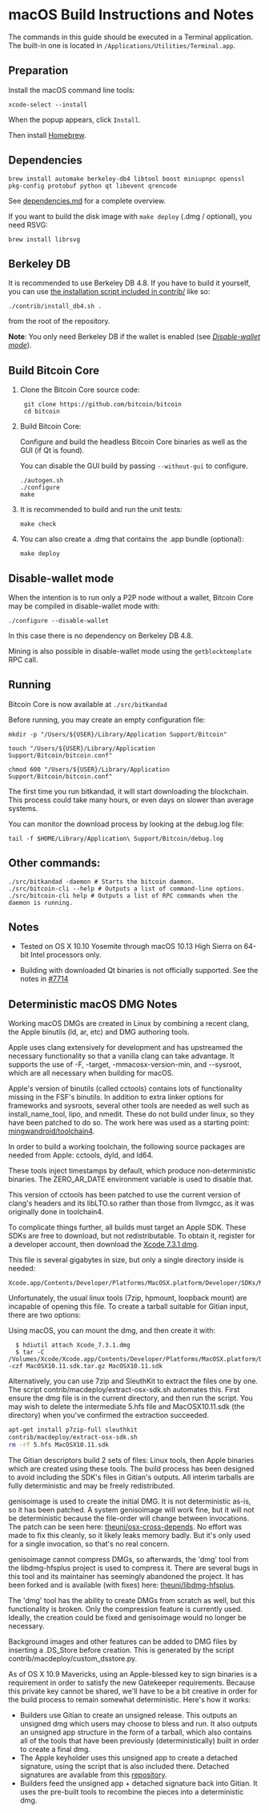 macOS Build Instructions and Notes
====================================
The commands in this guide should be executed in a Terminal application.
The built-in one is located in `/Applications/Utilities/Terminal.app`.

Preparation
-----------
Install the macOS command line tools:

`xcode-select --install`

When the popup appears, click `Install`.

Then install [Homebrew](https://brew.sh).

Dependencies
----------------------

    brew install automake berkeley-db4 libtool boost miniupnpc openssl pkg-config protobuf python qt libevent qrencode

See [dependencies.md](dependencies.md) for a complete overview.

If you want to build the disk image with `make deploy` (.dmg / optional), you need RSVG:

    brew install librsvg

Berkeley DB
-----------
It is recommended to use Berkeley DB 4.8. If you have to build it yourself,
you can use [the installation script included in contrib/](/contrib/install_db4.sh)
like so:

```shell
./contrib/install_db4.sh .
```

from the root of the repository.

**Note**: You only need Berkeley DB if the wallet is enabled (see [*Disable-wallet mode*](/doc/build-osx.md#disable-wallet-mode)).

Build Bitcoin Core
------------------------

1. Clone the Bitcoin Core source code:

        git clone https://github.com/bitcoin/bitcoin
        cd bitcoin

2.  Build Bitcoin Core:

    Configure and build the headless Bitcoin Core binaries as well as the GUI (if Qt is found).

    You can disable the GUI build by passing `--without-gui` to configure.

        ./autogen.sh
        ./configure
        make

3.  It is recommended to build and run the unit tests:

        make check

4.  You can also create a .dmg that contains the .app bundle (optional):

        make deploy

Disable-wallet mode
--------------------
When the intention is to run only a P2P node without a wallet, Bitcoin Core may be compiled in
disable-wallet mode with:

    ./configure --disable-wallet

In this case there is no dependency on Berkeley DB 4.8.

Mining is also possible in disable-wallet mode using the `getblocktemplate` RPC call.

Running
-------

Bitcoin Core is now available at `./src/bitkandad`

Before running, you may create an empty configuration file:

    mkdir -p "/Users/${USER}/Library/Application Support/Bitcoin"

    touch "/Users/${USER}/Library/Application Support/Bitcoin/bitcoin.conf"

    chmod 600 "/Users/${USER}/Library/Application Support/Bitcoin/bitcoin.conf"

The first time you run bitkandad, it will start downloading the blockchain. This process could take many hours, or even days on slower than average systems.

You can monitor the download process by looking at the debug.log file:

    tail -f $HOME/Library/Application\ Support/Bitcoin/debug.log

Other commands:
-------

    ./src/bitkandad -daemon # Starts the bitcoin daemon.
    ./src/bitcoin-cli --help # Outputs a list of command-line options.
    ./src/bitcoin-cli help # Outputs a list of RPC commands when the daemon is running.

Notes
-----

* Tested on OS X 10.10 Yosemite through macOS 10.13 High Sierra on 64-bit Intel processors only.

* Building with downloaded Qt binaries is not officially supported. See the notes in [#7714](https://github.com/bitcoin/bitcoin/issues/7714)

Deterministic macOS DMG Notes
-----------------------------

Working macOS DMGs are created in Linux by combining a recent clang,
the Apple binutils (ld, ar, etc) and DMG authoring tools.

Apple uses clang extensively for development and has upstreamed the necessary
functionality so that a vanilla clang can take advantage. It supports the use
of -F, -target, -mmacosx-version-min, and --sysroot, which are all necessary
when building for macOS.

Apple's version of binutils (called cctools) contains lots of functionality
missing in the FSF's binutils. In addition to extra linker options for
frameworks and sysroots, several other tools are needed as well such as
install_name_tool, lipo, and nmedit. These do not build under linux, so they
have been patched to do so. The work here was used as a starting point:
[mingwandroid/toolchain4](https://github.com/mingwandroid/toolchain4).

In order to build a working toolchain, the following source packages are needed
from Apple: cctools, dyld, and ld64.

These tools inject timestamps by default, which produce non-deterministic
binaries. The ZERO_AR_DATE environment variable is used to disable that.

This version of cctools has been patched to use the current version of clang's
headers and its libLTO.so rather than those from llvmgcc, as it was
originally done in toolchain4.

To complicate things further, all builds must target an Apple SDK. These SDKs
are free to download, but not redistributable.
To obtain it, register for a developer account, then download the [Xcode 7.3.1 dmg](https://developer.apple.com/devcenter/download.action?path=/Developer_Tools/Xcode_7.3.1/Xcode_7.3.1.dmg).

This file is several gigabytes in size, but only a single directory inside is
needed:
```
Xcode.app/Contents/Developer/Platforms/MacOSX.platform/Developer/SDKs/MacOSX10.11.sdk
```

Unfortunately, the usual linux tools (7zip, hpmount, loopback mount) are incapable of opening this file.
To create a tarball suitable for Gitian input, there are two options:

Using macOS, you can mount the dmg, and then create it with:
```
  $ hdiutil attach Xcode_7.3.1.dmg
  $ tar -C /Volumes/Xcode/Xcode.app/Contents/Developer/Platforms/MacOSX.platform/Developer/SDKs/ -czf MacOSX10.11.sdk.tar.gz MacOSX10.11.sdk
```

Alternatively, you can use 7zip and SleuthKit to extract the files one by one.
The script contrib/macdeploy/extract-osx-sdk.sh automates this. First ensure
the dmg file is in the current directory, and then run the script. You may wish
to delete the intermediate 5.hfs file and MacOSX10.11.sdk (the directory) when
you've confirmed the extraction succeeded.

```bash
apt-get install p7zip-full sleuthkit
contrib/macdeploy/extract-osx-sdk.sh
rm -rf 5.hfs MacOSX10.11.sdk
```

The Gitian descriptors build 2 sets of files: Linux tools, then Apple binaries
which are created using these tools. The build process has been designed to
avoid including the SDK's files in Gitian's outputs. All interim tarballs are
fully deterministic and may be freely redistributed.

genisoimage is used to create the initial DMG. It is not deterministic as-is,
so it has been patched. A system genisoimage will work fine, but it will not
be deterministic because the file-order will change between invocations.
The patch can be seen here:  [theuni/osx-cross-depends](https://raw.githubusercontent.com/theuni/osx-cross-depends/master/patches/cdrtools/genisoimage.diff).
No effort was made to fix this cleanly, so it likely leaks memory badly. But
it's only used for a single invocation, so that's no real concern.

genisoimage cannot compress DMGs, so afterwards, the 'dmg' tool from the
libdmg-hfsplus project is used to compress it. There are several bugs in this
tool and its maintainer has seemingly abandoned the project. It has been forked
and is available (with fixes) here: [theuni/libdmg-hfsplus](https://github.com/theuni/libdmg-hfsplus).

The 'dmg' tool has the ability to create DMGs from scratch as well, but this
functionality is broken. Only the compression feature is currently used.
Ideally, the creation could be fixed and genisoimage would no longer be necessary.

Background images and other features can be added to DMG files by inserting a
.DS_Store before creation. This is generated by the script
contrib/macdeploy/custom_dsstore.py.

As of OS X 10.9 Mavericks, using an Apple-blessed key to sign binaries is a
requirement in order to satisfy the new Gatekeeper requirements. Because this
private key cannot be shared, we'll have to be a bit creative in order for the
build process to remain somewhat deterministic. Here's how it works:

- Builders use Gitian to create an unsigned release. This outputs an unsigned
  dmg which users may choose to bless and run. It also outputs an unsigned app
  structure in the form of a tarball, which also contains all of the tools
  that have been previously (deterministically) built in order to create a
  final dmg.
- The Apple keyholder uses this unsigned app to create a detached signature,
  using the script that is also included there. Detached signatures are available from this [repository](https://github.com/bitcoin-core/bitcoin-detached-sigs).
- Builders feed the unsigned app + detached signature back into Gitian. It
  uses the pre-built tools to recombine the pieces into a deterministic dmg.

